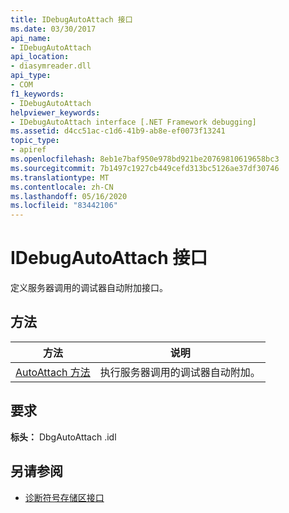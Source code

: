 ```yaml
---
title: IDebugAutoAttach 接口
ms.date: 03/30/2017
api_name:
- IDebugAutoAttach
api_location:
- diasymreader.dll
api_type:
- COM
f1_keywords:
- IDebugAutoAttach
helpviewer_keywords:
- IDebugAutoAttach interface [.NET Framework debugging]
ms.assetid: d4cc51ac-c1d6-41b9-ab8e-ef0073f13241
topic_type:
- apiref
ms.openlocfilehash: 8eb1e7baf950e978bd921be20769810619658bc3
ms.sourcegitcommit: 7b1497c1927cb449cefd313bc5126ae37df30746
ms.translationtype: MT
ms.contentlocale: zh-CN
ms.lasthandoff: 05/16/2020
ms.locfileid: "83442106"
---
```

# <a name="idebugautoattach-interface"></a>IDebugAutoAttach 接口
定义服务器调用的调试器自动附加接口。  
  
## <a name="methods"></a>方法  
  
|方法|说明|  
|------------|-----------------|  
|[AutoAttach 方法](idebugautoattach-autoattach-method.md)|执行服务器调用的调试器自动附加。|  
  
## <a name="requirements"></a>要求  
 **标头：** DbgAutoAttach .idl  
  
## <a name="see-also"></a>另请参阅

- [诊断符号存储区接口](diagnostics-symbol-store-interfaces.md)
